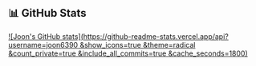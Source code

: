 ## 📊 GitHub Stats 

[![Joon's GitHub stats](https://github-readme-stats.vercel.app/api?username=joon6390
&show_icons=true
&theme=radical
&count_private=true
&include_all_commits=true
&cache_seconds=1800)](https://github.com/anuraghazra/github-readme-stats)
